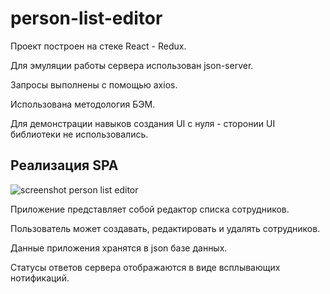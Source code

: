 # person-list-editor
Проект построен на стеке React - Redux.

Для эмуляции работы сервера использован json-server.

Запросы выполнены с помощью axios.

Использована методология БЭМ.

Для демонстрации навыков создания UI с нуля - сторонии UI библиотеки не использовались.

## Реализация SPA

![screenshot person list editor](https://github.com/nester1van/person-list-editor/screenshots/main_screenshot.png)

Приложение представляет собой редактор списка сотрудников.

Пользователь может создавать, редактировать и удалять сотрудников.

Данные приложения хранятся в json базе данных.

Статусы ответов сервера отображаются в виде всплывающих нотификаций.


